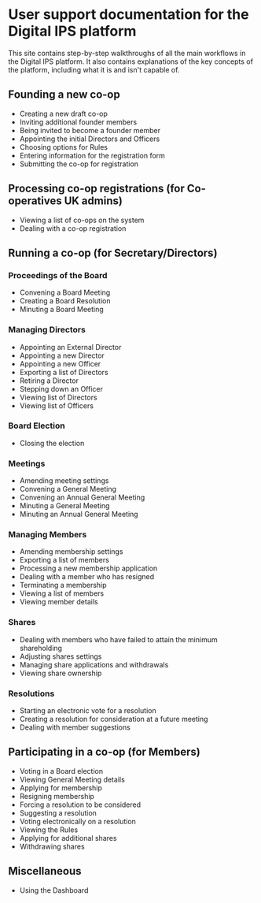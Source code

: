 # User support documentation for the Digital IPS platform

This site contains step-by-step walkthroughs of all the main workflows in the Digital IPS platform. It also contains explanations of the key concepts of the platform, including what it is and isn't capable of.

## Founding a new co-op
* Creating a new draft co-op
* Inviting additional founder members
* Being invited to become a founder member
* Appointing the initial Directors and Officers
* Choosing options for Rules
* Entering information for the registration form
* Submitting the co-op for registration

## Processing co-op registrations (for Co-operatives UK admins)
* Viewing a list of co-ops on the system
* Dealing with a co-op registration

## Running a co-op (for Secretary/Directors)
### Proceedings of the Board
* Convening a Board Meeting
* Creating a Board Resolution
* Minuting a Board Meeting

### Managing Directors
* Appointing an External Director
* Appointing a new Director
* Appointing a new Officer
* Exporting a list of Directors
* Retiring a Director
* Stepping down an Officer
* Viewing list of Directors
* Viewing list of Officers

### Board Election
* Closing the election

### Meetings
* Amending meeting settings
* Convening a General Meeting
* Convening an Annual General Meeting
* Minuting a General Meeting
* Minuting an Annual General Meeting

### Managing Members
* Amending membership settings
* Exporting a list of members
* Processing a new membership application
* Dealing with a member who has resigned
* Terminating a membership
* Viewing a list of members
* Viewing member details

### Shares
* Dealing with members who have failed to attain the minimum shareholding
* Adjusting shares settings
* Managing share applications and withdrawals
* Viewing share ownership

### Resolutions
* Starting an electronic vote for a resolution
* Creating a resolution for consideration at a future meeting
* Dealing with member suggestions


## Participating in a co-op (for Members)
* Voting in a Board election
* Viewing General Meeting details
* Applying for membership
* Resigning membership
* Forcing a resolution to be considered
* Suggesting a resolution
* Voting electronically on a resolution
* Viewing the Rules
* Applying for additional shares
* Withdrawing shares

## Miscellaneous
* Using the Dashboard

